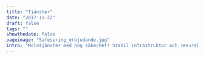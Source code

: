 ```yaml
---
title: "Tjänster"
date: "2017-11-22"
draft: false
tags: ""
showthedate: false
pageimage: "Safespring_erbjudande.jpg"
intro: "Molntjänster med hög säkerhet! Stabil infrastruktur och resurskonsumering efter behov utan att förlora kontroll över din data."
---
```

